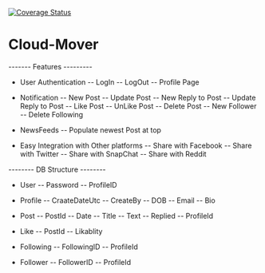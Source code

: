 [![Coverage Status](https://coveralls.io/repos/github/estand25/cloud-mover/badge.svg?branch=master)](https://coveralls.io/github/estand25/cloud-mover?branch=master)

# Cloud-Mover


------- Features ---------
- User Authentication
-- LogIn
-- LogOut
-- Profile Page

- Notification
-- New Post
-- Update Post
-- New Reply to Post
-- Update Reply to Post
-- Like Post
-- UnLike Post
-- Delete Post
-- New Follower
-- Delete Following

- NewsFeeds
-- Populate newest Post at top

- Easy Integration with Other platforms
-- Share with Facebook
-- Share with Twitter
-- Share with SnapChat
-- Share with Reddit

-------- DB Structure --------
- User
-- Password
-- ProfileID

- Profile
-- CraateDateUtc
-- CreateBy
-- DOB
-- Email
-- Bio

- Post
-- PostId
-- Date
-- Title 
-- Text
-- Replied
-- ProfileId

- Like
-- PostId
-- Likablity 

- Following
-- FollowingID
-- ProfileId

- Follower
-- FollowerID
-- ProfileId
